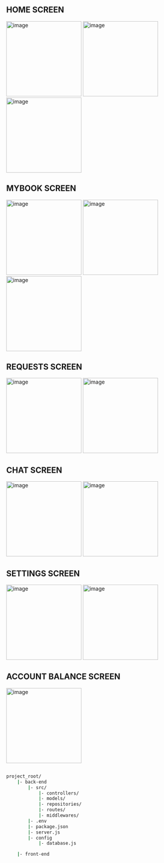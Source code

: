 HOME SCREEN
-----
<img width="200" alt="image" src="https://github.com/tanducho234/FINAL-PROJECT/assets/92774360/7da3160a-25fb-4ff4-af72-570ff924602c">
<img width="200" alt="image" src="https://github.com/tanducho234/FINAL-PROJECT/assets/92774360/b1e17c50-6eb0-432e-afc9-ff827c3b9784">
<img width="200" alt="image" src="https://github.com/tanducho234/FINAL-PROJECT/assets/92774360/0cedb90b-9860-4a22-8e54-01ada10bf2a9">

MYBOOK SCREEN
-----
<img width="200" alt="image" src="https://github.com/tanducho234/FINAL-PROJECT/assets/92774360/80238746-f794-408d-8b72-1eecda34cc76"> 
<img width="200" alt="image" src="https://github.com/tanducho234/FINAL-PROJECT/assets/92774360/1fd8b7f5-2fa3-4bbb-822e-deb03156485a">
<img width="200" alt="image" src="https://github.com/tanducho234/FINAL-PROJECT/assets/92774360/c51b82f9-0cf9-4d5d-952d-d5989257a7d5">

REQUESTS SCREEN
-----
<img width="200" alt="image" src="https://github.com/tanducho234/FINAL-PROJECT/assets/92774360/cee92fb7-02b5-4035-8483-0ab8290d60c4">
<img width="200" alt="image" src="https://github.com/tanducho234/FINAL-PROJECT/assets/92774360/ad6375c6-9130-498d-9ac4-b7d2437ce05e">

CHAT SCREEN
-----
<img width="200" alt="image" src="https://github.com/tanducho234/FINAL-PROJECT/assets/92774360/2908f265-e11f-4a5a-879d-24ba3851c33f">
<img width="200" alt="image" src="https://github.com/tanducho234/FINAL-PROJECT/assets/92774360/d5f5202b-6b01-4814-bf84-e93626cd1896">

SETTINGS SCREEN
-----
<img width="200" alt="image" src="https://github.com/tanducho234/FINAL-PROJECT/assets/92774360/1257f0e7-8f82-4566-b731-5e605b0319ab">
<img width="200" alt="image" src="https://github.com/tanducho234/FINAL-PROJECT/assets/92774360/83ce8287-ddeb-4294-9681-3a525b29cf58">

ACCOUNT BALANCE SCREEN
-----
<img width="200" alt="image" src="https://github.com/tanducho234/FINAL-PROJECT/assets/92774360/5a58e52e-f2f6-4991-9707-d7a2616d905a">

```bash

project_root/
    |- back-end
        |- src/
            |- controllers/
            |- models/
            |- repositories/
            |- routes/
            |- middlewares/
        |- .env
        |- package.json
        |- server.js
        |- config
            |- database.js

    |- front-end
```




